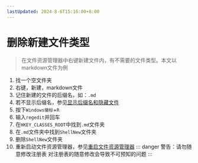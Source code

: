 ```yaml
---
lastUpdated: 2024-8-6T15:16:00+8:00
---
```


# 删除新建文件类型

> 在文件资源管理器中右键新建文件内，有不需要的文件类型。本文以markdown文件为例

1. 找一个空文件夹
2. 右键，新建，markdown文件
3. 记住新建的文件的后缀名，如：```.md```
4. 若不显示后缀名，参见[显示后缀名和隐藏文件](/Windows相关/显示后缀名和隐藏文件)
5. 按下```Windows徽标```+```R```
6. 输入```regedit```并回车
7. 在```HKEY_CLASSES_ROOT```中找到```.md```文件夹
8. 在```.md```文件夹中找到```ShellNew```文件夹
9. 删除```ShellNew```文件夹
10. 重新启动文件资源管理器，参见[重启文件资源管理器](/Windows相关/重启文件资源管理器)
::: danger 警告：请勿随意修改注册表
对注册表的随意修改会导致不可预知的问题
:::